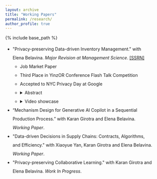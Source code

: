 ```yaml
---
layout: archive
title: "Working Papers"
permalink: /research/
author_profile: true
---
```


{% include base_path %}

<style>
  /* Page-level settings */
  .research-page{
    line-height: 2;          /* 2× spacing */
    max-width: 1000px;       /* keep content to 1000px */
    margin: 0;               /* keep content flush-left (not centered) */
    padding-right: 2rem;     /* tiny breathing room on very small screens */
  }

  /* Abstract body gets 1.5; summary keeps the page default (2) */
  .research-page details.abstract { line-height: 1.5; }
  .research-page details.abstract > summary { line-height: 2; }
</style>

<div class="research-page">
  <ul class="sublist">
    <li>
      "Privacy-preserving Data-driven Inventory Management." with Elena Belavina. <em>Major Revision at <i>Management Science</i></em>. <a href="https://papers.ssrn.com/sol3/papers.cfm?abstract_id=5219878" target="_blank">[SSRN]</a>
      <ul class="sublist">
        <li>
          Job Market Paper
        </li>
        <li>
          Third Place in YinzOR Conference Flash Talk Competition
        </li>
        <li>
          Accepted to NYC Privacy Day at Google
        </li>
        <li>
          <details class="abstract">
            <summary>
              Abstract
            </summary>
            The use of customer data (demographics, past purchases, etc.) for inventory management can improve firm profits and customer service levels. Yet, large-scale use of such data in production environments increases the risks of breaching customers' privacy. In this study, we develop differential-privacy based privacy-preserving adaptations for two data-driven newsvendor paradigms: the usual two-step estimate-then-optimize method, and the newer one-step joint estimate-optimize method. We characterize the tradeoff between privacy loss and profits and show that the privacy-preserving one-step joint approach outperforms the privacy-preserving two-step approach. In essence obfuscating customer data is less costly in terms of profits, when we account for how estimations will be used in downstream optimization problems, we can privatize outputs with less noise and more targeted noise injection. We subsequently construct a generic model to explore the broader impact of implementing these privacy-preserving algorithms on both the firm and customers. Our analysis uncovers a win-win scenario for both the firm and customers under the two-step and one-step privacy-preserving paradigms respectively, as long as customers demonstrate any degree of privacy concerns. The feasibility of such an outcome depends on both the choice of paradigm and critical ratio. Calibration based on a real-world dataset reveals that the one-step algorithms showcase a 3 to 4 times stronger privacy protection and up to 30% increase in achieved profit than the two-step counterpart. Even with lower customer privacy sensitivity, the one-step algorithms can boost profits by 12% while maintaining robust privacy protection—an achievement unattainable with the two-step algorithm.
          </details>
        </li>
        <li>
          <details class="abstract">
            <summary>
              Video showcase
            </summary>
            <iframe
              width="560"
              height="315"
              src="https://www.youtube-nocookie.com/embed/JJjOuLfzm5s"
              title="YouTube video"
              frameborder="0"
              allow="accelerometer; autoplay; clipboard-write; encrypted-media; gyroscope; picture-in-picture; web-share"
              allowfullscreen
              loading="lazy">
            </iframe>
          </details>
        </li>
      </ul>
    </li>
    <li>
      “Mechanism Design for Generative AI Copilot in a Sequential Production Process.” with Karan Girotra and Elena Belavina. <i>Working Paper</i>.
    </li>
    <li>
      "Data-driven Decisions in Supply Chains: Contracts, Algorithms, and Efficiency." with Xiaoyue Yan, Karan Girotra and Elena Belavina. <i>Working Paper</i>.
    </li>
    <li>
      "Privacy-preserving Collaborative Learning." with Karan Girotra and Elena Belavina. <i>Work In Progress</i>.
    </li>
  </ul>

</div>